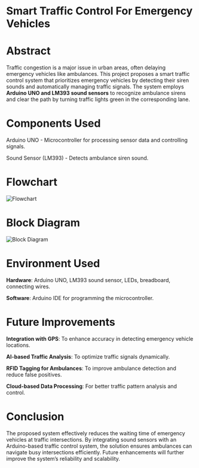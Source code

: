 # Smart Traffic Control For Emergency Vehicles
# Abstract

Traffic congestion is a major issue in urban areas, often delaying emergency vehicles like ambulances. This project proposes a smart traffic control system that prioritizes emergency vehicles by detecting their siren sounds and automatically managing traffic signals. The system employs **Arduino UNO and LM393 sound sensors** to recognize ambulance sirens and clear the path by turning traffic lights green in the corresponding lane.

# Components Used

Arduino UNO - Microcontroller for processing sensor data and controlling signals.

Sound Sensor (LM393) - Detects ambulance siren sound.

# Flowchart
![Flowchart](https://github.com/user-attachments/assets/17aa6462-0a02-48f6-9a41-f2bafb3c0594)


# Block Diagram
![Block Diagram](https://github.com/user-attachments/assets/3aa60b3f-ec8b-4c5c-a41e-b877c4bff312)


# Environment Used

**Hardware**: Arduino UNO, LM393 sound sensor, LEDs, breadboard, connecting wires.

**Software**: Arduino IDE for programming the microcontroller.


# Future Improvements

**Integration with GPS**: To enhance accuracy in detecting emergency vehicle locations.

**AI-based Traffic Analysis**: To optimize traffic signals dynamically.

**RFID Tagging for Ambulances**: To improve ambulance detection and reduce false positives.

**Cloud-based Data Processing**: For better traffic pattern analysis and control.

# Conclusion

The proposed system effectively reduces the waiting time of emergency vehicles at traffic intersections. By integrating sound sensors with an Arduino-based traffic control system, the solution ensures ambulances can navigate busy intersections efficiently. Future enhancements will further improve the system’s reliability and scalability.
